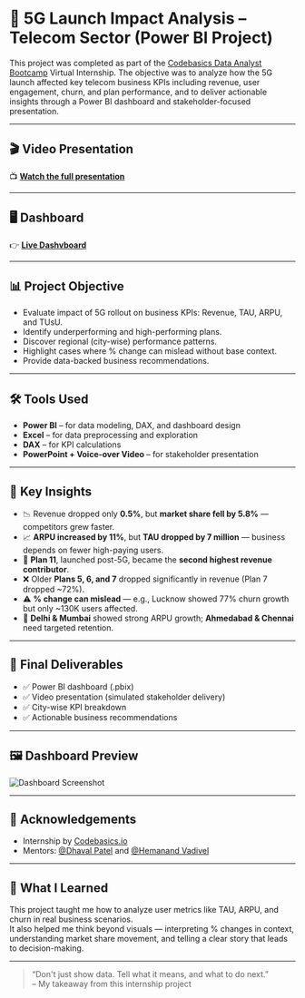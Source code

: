 # 📡 5G Launch Impact Analysis – Telecom Sector (Power BI Project)

This project was completed as part of the [Codebasics Data Analyst Bootcamp](https://www.codebasics.io/) Virtual Internship. The objective was to analyze how the 5G launch affected key telecom business KPIs including revenue, user engagement, churn, and plan performance, and to deliver actionable insights through a Power BI dashboard and stakeholder-focused presentation.

---

## 🎬 Video Presentation

📺 **[Watch the full presentation](https://www.linkedin.com/posts/senthamilan27_powerbi-dataanalytics-codebasicsvirtualinternship-activity-7350035273587576833-0C5Z?utm_source=share&utm_medium=member_desktop&rcm=ACoAAEol-H8BJHDIx9ZD_9_SnujWhvQ3-0Z4VHU)**

---
## 🖥 Dashboard
👉 **[Live Dashvboard](https://app.powerbi.com/view?r=eyJrIjoiZmE5YzNiNjYtZjM0MS00YTMxLThkMWMtZTVmZWE2MTAyY2I5IiwidCI6ImM2ZTU0OWIzLTVmNDUtNDAzMi1hYWU5LWQ0MjQ0ZGM1YjJjNCJ9)**  

---

## 📊 Project Objective

- Evaluate impact of 5G rollout on business KPIs: Revenue, TAU, ARPU, and TUsU.
- Identify underperforming and high-performing plans.
- Discover regional (city-wise) performance patterns.
- Highlight cases where % change can mislead without base context.
- Provide data-backed business recommendations.

---

## 🛠 Tools Used

- **Power BI** – for data modeling, DAX, and dashboard design  
- **Excel** – for data preprocessing and exploration  
- **DAX** – for KPI calculations  
- **PowerPoint + Voice-over Video** – for stakeholder presentation  

---

## 📌 Key Insights

- 📉 Revenue dropped only **0.5%**, but **market share fell by 5.8%** — competitors grew faster.
- 📈 **ARPU increased by 11%**, but **TAU dropped by 7 million** — business depends on fewer high-paying users.
- 🔁 **Plan 11**, launched post-5G, became the **second highest revenue contributor**.
- ❌ Older **Plans 5, 6, and 7** dropped significantly in revenue (Plan 7 dropped ~72%).
- ⚠️ **% change can mislead** — e.g., Lucknow showed 77% churn growth but only ~130K users affected.
- 🌆 **Delhi & Mumbai** showed strong ARPU growth; **Ahmedabad & Chennai** need targeted retention.

---

## 🧩 Final Deliverables

- ✅ Power BI dashboard (.pbix)
- ✅ Video presentation (simulated stakeholder delivery)
- ✅ City-wise KPI breakdown
- ✅ Actionable business recommendations

---


## 🖼️ Dashboard Preview

![Dashboard Screenshot](Screenshots/dashboard_preview.png)

---

## 🤝 Acknowledgements

- Internship by [Codebasics.io](https://www.codebasics.io)
- Mentors: [@Dhaval Patel](https://www.linkedin.com/in/dhavalpatel-india/) and [@Hemanand Vadivel](https://www.linkedin.com/in/hemanandvadivel/)

---

## 🧠 What I Learned

This project taught me how to analyze user metrics like TAU, ARPU, and churn in real business scenarios.  
It also helped me think beyond visuals — interpreting % changes in context, understanding market share movement, and telling a clear story that leads to decision-making.

---

> “Don't just show data. Tell what it means, and what to do next.”  
> – My takeaway from this internship project

